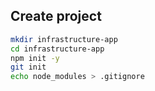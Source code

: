 ## Create project

```bash
mkdir infrastructure-app
cd infrastructure-app
npm init -y
git init
echo node_modules > .gitignore
```
